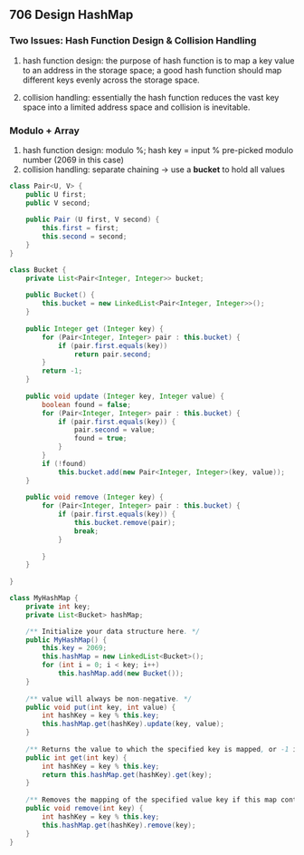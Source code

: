 ## 706 Design HashMap
### Two Issues: Hash Function Design & Collision Handling
1) hash function design: the purpose of hash function is to map a key value to an address in the storage space; a good hash function should map different keys evenly across the storage space.

2) collision handling: essentially the hash function reduces the vast key space into a limited address space and collision is inevitable.


### Modulo + Array
1. hash function design: modulo %; hash key = input % pre-picked modulo number (2069 in this case)
2. collision handling: separate chaining -> use a **bucket** to hold all values
```java
class Pair<U, V> {
    public U first;
    public V second;
    
    public Pair (U first, V second) {
        this.first = first;
        this.second = second;
    }
}

class Bucket {
    private List<Pair<Integer, Integer>> bucket;
    
    public Bucket() {
        this.bucket = new LinkedList<Pair<Integer, Integer>>();
    }
    
    public Integer get (Integer key) {
        for (Pair<Integer, Integer> pair : this.bucket) {
            if (pair.first.equals(key))
                return pair.second;
        }
        return -1;
    }
    
    public void update (Integer key, Integer value) {
        boolean found = false;
        for (Pair<Integer, Integer> pair : this.bucket) {
            if (pair.first.equals(key)) {
                pair.second = value;
                found = true;
            }
        }
        if (!found)
            this.bucket.add(new Pair<Integer, Integer>(key, value));
    }
    
    public void remove (Integer key) {
        for (Pair<Integer, Integer> pair : this.bucket) {
            if (pair.first.equals(key)) {
                this.bucket.remove(pair);
                break;
            }
                
        }
    }
    
}

class MyHashMap {
    private int key;
    private List<Bucket> hashMap;

    /** Initialize your data structure here. */
    public MyHashMap() {
        this.key = 2069;
        this.hashMap = new LinkedList<Bucket>();
        for (int i = 0; i < key; i++)
            this.hashMap.add(new Bucket());
    }
    
    /** value will always be non-negative. */
    public void put(int key, int value) {
        int hashKey = key % this.key;
        this.hashMap.get(hashKey).update(key, value);
    }
    
    /** Returns the value to which the specified key is mapped, or -1 if this map contains no mapping for the key */
    public int get(int key) {
        int hashKey = key % this.key;
        return this.hashMap.get(hashKey).get(key);
    }
    
    /** Removes the mapping of the specified value key if this map contains a mapping for the key */
    public void remove(int key) {
        int hashKey = key % this.key;
        this.hashMap.get(hashKey).remove(key);
    }
}
```
